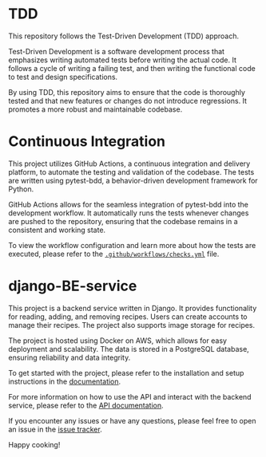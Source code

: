 # TDD

This repository follows the Test-Driven Development (TDD) approach.

Test-Driven Development is a software development process that emphasizes writing automated tests before writing the actual code. It follows a cycle of writing a failing test, and then writing the functional code to test and design specifications.

By using TDD, this repository aims to ensure that the code is thoroughly tested and that new features or changes do not introduce regressions. It promotes a more robust and maintainable codebase.

# Continuous Integration

This project utilizes GitHub Actions, a continuous integration and delivery platform, to automate the testing and validation of the codebase. The tests are written using pytest-bdd, a behavior-driven development framework for Python.

GitHub Actions allows for the seamless integration of pytest-bdd into the development workflow. It automatically runs the tests whenever changes are pushed to the repository, ensuring that the codebase remains in a consistent and working state.

To view the workflow configuration and learn more about how the tests are executed, please refer to the [`.github/workflows/checks.yml`](/.github/workflows/checks.yml) file.

# django-BE-service

This project is a backend service written in Django. It provides functionality for reading, adding, and removing recipes. Users can create accounts to manage their recipes. The project also supports image storage for recipes.

The project is hosted using Docker on AWS, which allows for easy deployment and scalability. The data is stored in a PostgreSQL database, ensuring reliability and data integrity.

To get started with the project, please refer to the installation and setup instructions in the [documentation](/docs/INSTALLATION.md).

For more information on how to use the API and interact with the backend service, please refer to the [API documentation](/docs/API.md).

If you encounter any issues or have any questions, please feel free to open an issue in the [issue tracker](https://github.com/your-username/django-BE-service/issues).

Happy cooking!


